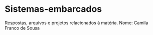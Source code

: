 # Sistemas-embarcados
Respostas, arquivos e projetos relacionados à matéria. Nome: Camila Franco de Sousa

